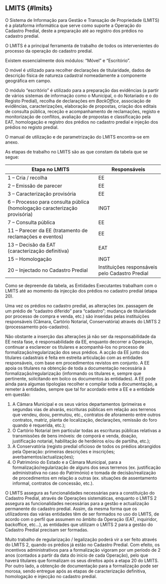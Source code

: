 ## LMITS {#lmits}

O Sistema de Informação para Gestão e Transação de Propriedade (LMITS) é a plataforma informática que serve como suporte a Operação do Cadastro Predial, deste a preparação até ao registro dos prédios no cadastro predial.

O LMITS é a principal ferramenta de trabalho de todos os intervenientes do processo da operação do cadastro predial.

Existem essencialmente dois módulos: “Móvel” e “Escritório”.

O móvel é utilizado para recolher declarações de titularidade, dados de descrição física de natureza cadastral nomeadamente a componente geográfica em campo.

O módulo “escritório” é utilizado para a preparação das evidências (a partir de vários sistemas de informação como o Municipal, o do Notariado e o do Registo Predial), recolha de declarações em _BackOffice_, associação de evidências, caracterizações, elaboração de propostas, criação dos editais de consulta pública, receção e acompanhamento de reclamações, registo e monitorização de conflitos, avaliação de propostas e classificação pela EAT, homologação e registro dos prédios no cadastro predial e injeção dos prédios no registo predial.

O manual de utilização e de parametrização do LMITS encontra-se em anexo.

As etapas de trabalho no LMITS são as que constam da tabela que se segue:

| Etapa no LMITS | Responsáveis |
| --- | --- |
| 1 – Cria / recolha | EE |
| 2 – Emissão de parecer | EE |
| 3 – Caracterização provisória | EE |
| 6 – Processo para consulta pública (homologação caracterização provisória) | INGT |
| 7 – Consulta pública | EE |
| 11 – Parecer da EE (tratamento de reclamações e eventos) | EE |
| 13 – Decisão da EAT (caracterização definitiva) | EAT |
| 15 – Homologação | INGT |
| 20 – Injectado no Cadastro Predial | Instituições responsáveis pelo Cadastro Predial |

Como se depreende da tabela, as Entidades Executantes trabalham com o LMITS até ao momento da injecção dos prédios no cadastro predial (etapa 20).

Uma vez os prédios no cadastro predial, as alterações (ex. passagem de um prédio de “cadastro diferido” para “cadastro”; mudança de titularidade por processo de compra e venda, etc.) são inseridas pelas instituições responsáveis (Câmara, Cartório Notarial, Conservatória) através do LMITS 2 (processamento pós-cadastro).

Não obstante a inserção das alterações já não ser da responsabilidade da EE nesta fase, é responsabilidade da EE, enquanto decorrer a Operação, continuar a esclarecer os titulares e acompanhá-los no processo de formalização/regularização dos seus prédios. A acção da EE junto dos titulares cadastrais é feita em estreita articulação com as entidades responsáveis, com base em procedimentos revistos em conjunto. A EE apoia os titulares na obtenção de toda a documentação necessária à formalização/regularização (informando os titulares e, sempre que pertinente, solicitando em bolco os documentos às entidades). A EE pode ainda para algumas tipologias recolher e compilar toda a documentação, a remeter à entidades, sempre que tal for acordado entre a EE e a entidade em questão:

1.  A Câmara Municipal e os seus vários departamentos (primeiras e segundas vias de alvarás, escrituras públicas em relação aos terrenos que vendeu, doou, permutou, etc., contratos de aforamento entre outros contratos, matriz, planta de localização, declarações, remissão do foro quando é requerida, etc.);
2.  O Cartório Notarial (em particular todas as escrituras públicas relativas a transmissões de bens imóveis: de comporá e venda, doação, justificação notarial, habilitação de herdeiros e/ou de partilha, etc.);
3.  A Conservatória (registo predial oficioso de todos os prédios abrangidos pela Operação: primeiras descrições e inscrições; averbamentos/actualizações);
4.  O Património do Estado e a Câmara Municipal, para a formalização/regularização de alguns dos seus terrenos (ex. justificação administrativa no caso do Património) e tomada de decisão/realização de procedimentos em relação a outras (ex. situações de assentamento informal, contratos de concessão, etc.).

O LMITS assegura as funcionalidades necessárias para a constituição do Cadastro Predial, através de Operações sistemáticas, enquanto o LMITS 2 assegura as funcionalidades necessárias para a gestão e actualização permanente do cadastro predial. Assim, da mesma forma que os utilizadores das várias entidades têm de ser formados no uso do LMITS, de acordo com o perfil que assumem no âmbito da Operação (EAT, inquiridor, backoffice, etc…), as entidades que utilizam o LMITS 2 para a gestão do Cadastro Predial precisam ser formadas.

Muito trabalho de regularização / legalização poderá vir a ser feito através do LMITS 2, quando os prédios já estão no Cadastro Predial. Com efeito, os incentivos administrativos para a formalização vigoram por um período de 2 anos (contados a partir da data do início de cada Operação), pelo que haverá titulares que formalizam os seus direitos após a etapa 20 do LMITS. Por outro lado, a obtenção de documentação para a formalização pode ser morosa, sendo entregue após as etapas de caracterização definitiva, homologação e injecção no cadastro predial.
